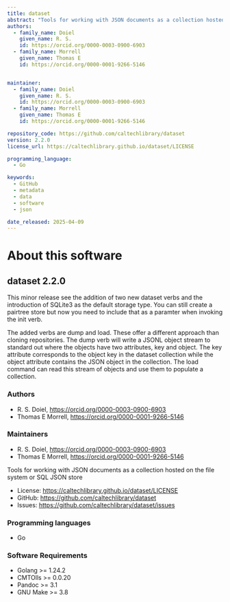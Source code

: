 ```yaml
---
title: dataset
abstract: "Tools for working with JSON documents as a collection hosted on the file system or SQL JSON store"
authors:
  - family_name: Doiel
    given_name: R. S.
    id: https://orcid.org/0000-0003-0900-6903
  - family_name: Morrell
    given_name: Thomas E
    id: https://orcid.org/0000-0001-9266-5146


maintainer:
  - family_name: Doiel
    given_name: R. S.
    id: https://orcid.org/0000-0003-0900-6903
  - family_name: Morrell
    given_name: Thomas E
    id: https://orcid.org/0000-0001-9266-5146

repository_code: https://github.com/caltechlibrary/dataset
version: 2.2.0
license_url: https://caltechlibrary.github.io/dataset/LICENSE

programming_language:
  - Go

keywords:
  - GitHub
  - metadata
  - data
  - software
  - json

date_released: 2025-04-09
---
```


About this software
===================

## dataset 2.2.0

This minor release see the addition of two new dataset verbs and
the introduction of SQLite3 as the default storage type. You can
still create a pairtree store but now you need to include that as
a paramter when invoking the init verb.

The added verbs are dump and load. These offer a different
approach than cloning repositories. The dump verb will write a JSONL
object stream to standard out where the objects have two attributes,
key and object. The key attribute corresponds to the object key in the
dataset collection while the object attribute contains the JSON object
in the collection.  The load command can read this stream of objects
and use them to populate a collection.

### Authors

- R. S. Doiel, <https://orcid.org/0000-0003-0900-6903>
- Thomas E Morrell, <https://orcid.org/0000-0001-9266-5146>




### Maintainers

- R. S. Doiel, <https://orcid.org/0000-0003-0900-6903>
- Thomas E Morrell, <https://orcid.org/0000-0001-9266-5146>


Tools for working with JSON documents as a collection hosted on the file system or SQL JSON store

- License: <https://caltechlibrary.github.io/dataset/LICENSE>
- GitHub: <https://github.com/caltechlibrary/dataset>
- Issues: <https://github.com/caltechlibrary/dataset/issues>

### Programming languages

- Go




### Software Requirements

- Golang &gt;&#x3D; 1.24.2
- CMTOlls &gt;&#x3D; 0.0.20
- Pandoc &gt;&#x3D; 3.1
- GNU Make &gt;&#x3D; 3.8

